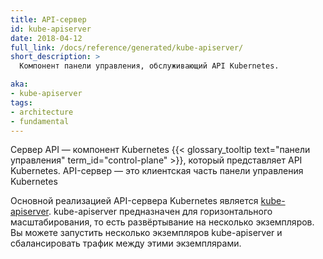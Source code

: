 ```yaml
---
title: API-сервер
id: kube-apiserver
date: 2018-04-12
full_link: /docs/reference/generated/kube-apiserver/
short_description: >
  Компонент панели управления, обслуживающий API Kubernetes.

aka:
- kube-apiserver
tags:
- architecture
- fundamental
---
```

 Сервер API — компонент Kubernetes
{{< glossary_tooltip text="панели управления" term_id="control-plane" >}}, который представляет API Kubernetes.
API-сервер — это клиентская часть панели управления Kubernetes

<!--more-->

Основной реализацией API-сервера Kubernetes является [kube-apiserver](/docs/reference/generated/kube-apiserver/).
kube-apiserver предназначен для горизонтального масштабирования, то есть развёртывание на несколько экземпляров.
Вы можете запустить несколько экземпляров kube-apiserver и сбалансировать трафик между этими экземплярами.
